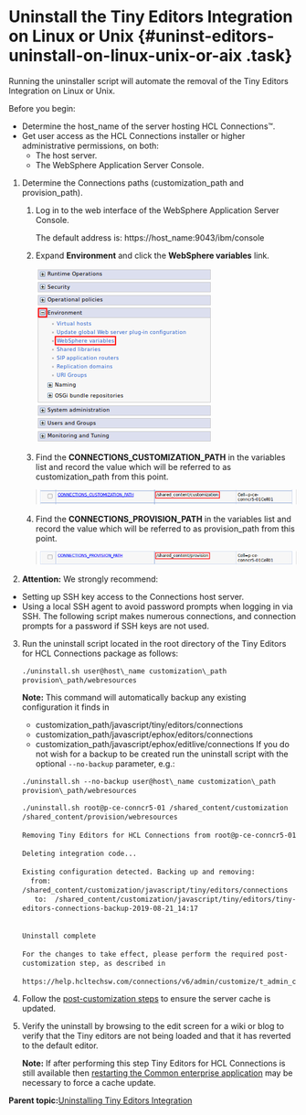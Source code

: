 # Uninstall the Tiny Editors Integration on Linux or Unix {#uninst-editors-uninstall-on-linux-unix-or-aix .task}

Running the uninstaller script will automate the removal of the Tiny Editors Integration on Linux or Unix.

Before you begin:

-   Determine the host\_name of the server hosting HCL Connections™.
-   Get user access as the HCL Connections installer or higher administrative permissions, on both:
    -   The host server.
    -   The WebSphere Application Server Console.

1.  Determine the Connections paths \(customization\_path and provision\_path\).

    1.  Log in to the web interface of the WebSphere Application Server Console.

        The default address is: https://host\_name:9043/ibm/console

    2.  Expand **Environment** and click the **WebSphere variables** link.

        ![WebSphere Variables link](resource/was/environment_websphere_variables.png)

    3.  Find the **CONNECTIONS\_CUSTOMIZATION\_PATH** in the variables list and record the value which will be referred to as customization\_path from this point.

        ![Connections customization path variable](resource/was/environment_websphere_variables_customization_path.png)

    4.  Find the **CONNECTIONS\_PROVISION\_PATH** in the variables list and record the value which will be referred to as provision\_path from this point.

        ![Connections provision path variable](resource/was/environment_websphere_variables_provision_path.png)

2.  **Attention:** We strongly recommend:

-   Setting up SSH key access to the Connections host server.
-   Using a local SSH agent to avoid password prompts when logging in via SSH.
The following script makes numerous connections, and connection prompts for a password if SSH keys are not used.

3.  Run the uninstall script located in the root directory of the Tiny Editors for HCL Connections package as follows:

    ```
    ./uninstall.sh user@host\_name customization\_path provision\_path/webresources 
    ```

    **Note:** This command will automatically backup any existing configuration it finds in

    -   customization\_path/javascript/tiny/editors/connections
    -   customization\_path/javascript/ephox/editors/connections
    -   customization\_path/javascript/ephox/editlive/connections
    If you do not wish for a backup to be created run the uninstall script with the optional `--no-backup` parameter, e.g.:

    ```
    ./uninstall.sh --no-backup user@host\_name customization\_path provision\_path/webresources 
    ```

    ```
    ./uninstall.sh root@p-ce-conncr5-01 /shared_content/customization /shared_content/provision/webresources
    
    Removing Tiny Editors for HCL Connections from root@p-ce-conncr5-01
    
    Deleting integration code...
    
    Existing configuration detected. Backing up and removing:
      from: /shared_content/customization/javascript/tiny/editors/connections
       to:  /shared_content/customization/javascript/tiny/editors/tiny-editors-connections-backup-2019-08-21_14:17
    
    
    Uninstall complete
    
    For the changes to take effect, please perform the required post-customization step, as described in
      https://help.hcltechsw.com/connections/v6/admin/customize/t_admin_common_customize_postreq.html
    ```

4.  Follow the [post-customization steps](https://help.hcltechsw.com/connections/v6/admin/customize/t_admin_common_customize_postreq.html) to ensure the server cache is updated.

5.  Verify the uninstall by browsing to the edit screen for a wiki or blog to verify that the Tiny editors are not being loaded and that it has reverted to the default editor.

    **Note:** If after performing this step Tiny Editors for HCL Connections is still available then [restarting the Common enterprise application](t_restart-common-app.md) may be necessary to force a cache update.


**Parent topic:**[Uninstalling Tiny Editors Integration](t_03-uninst_01-editors_00-summary.md)

